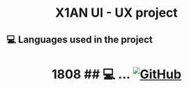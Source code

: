 <h1 align="center">X1AN UI - UX project

## 💻 Languages ​​used in the project



</div>

<h1 align="center">1808
## 💻 ...
<a href = "https://github.com/everkighi13"><img alt="GitHub" src ="https://img.shields.io/badge/GitHub-181717.svg?&style=for-the-badge&logo=GitHub&logoColor=white"/>


